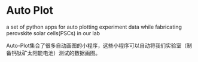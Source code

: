 # Auto Plot

a set of python apps for auto plotting experiment data while fabricating perovskite solar cells(PSCs) in our lab

Auto-Plot集合了很多自动画图的小程序，这些小程序可以自动将我们实验室（制备钙钛矿太阳能电池）测试的数据画图。